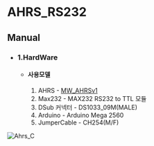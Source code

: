 # AHRS_RS232

## **Manual**

* ### 1.HardWare
    * #### 사용모델
        1. AHRS - [MW_AHRSv1](https://www.devicemart.co.kr/goods/view?no=1310790)
        2. Max232 - MAX232 RS232 to TTL 모듈
        3. DSub 커넥터 - DS1033_09M(MALE)
        4. Arduino - Arduino Mega 2560
        5. JumperCable - CH254(M/F) 

![Ahrs_C](https://user-images.githubusercontent.com/85467544/120950931-bc137600-c782-11eb-9efa-0ca270e94458.png)
